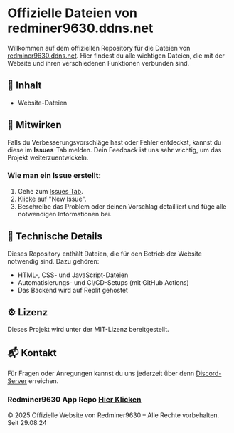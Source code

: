 # Offizielle Dateien von redminer9630.ddns.net

Willkommen auf dem offiziellen Repository für die Dateien von [redminer9630.ddns.net](https://redminer9630.ddns.net). Hier findest du alle wichtigen Dateien, die mit der Website und ihren verschiedenen Funktionen verbunden sind.

## 📜 Inhalt

- Website-Dateien

## 🚀 Mitwirken

Falls du Verbesserungsvorschläge hast oder Fehler entdeckst, kannst du diese im **Issues**-Tab melden. Dein Feedback ist uns sehr wichtig, um das Projekt weiterzuentwickeln.

### Wie man ein Issue erstellt:
1. Gehe zum [Issues Tab](https://github.com/Rrdminer9630de/Redminer9630/issues).
2. Klicke auf "New Issue".
3. Beschreibe das Problem oder deinen Vorschlag detailliert und füge alle notwendigen Informationen bei.

## 🔧 Technische Details

Dieses Repository enthält Dateien, die für den Betrieb der Website notwendig sind. Dazu gehören:
- HTML-, CSS- und JavaScript-Dateien
- Automatisierungs- und CI/CD-Setups (mit GitHub Actions)
- Das Backend wird auf Replit gehostet

## ⚙️ Lizenz

Dieses Projekt wird unter der MIT-Lizenz bereitgestellt.

## 📬 Kontakt

Für Fragen oder Anregungen kannst du uns jederzeit über denn [Discord-Server](https://discord.com/invite/uRNX47tYrX) erreichen.

### Redminer9630 App Repo [Hier Klicken](https://github.com/Redminer9630de/app9630)

© 2025 Offizielle Website von Redminer9630 – Alle Rechte vorbehalten. Seit 29.08.24

